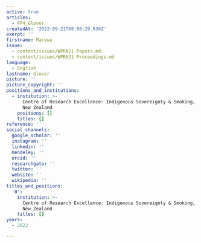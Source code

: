 ```yaml
---
active: true
articles:
  - FP4_Glover
createdAt: '2022-09-21T08:08:29.836Z'
exerpt: ''
firstname: Marewa
issue:
  - content/issues/WPRN21 Papers.md
  - content/issues/WPRN21 Proceedings.md
language:
  - English
lastname: Glover
picture: ''
picture_copyright: ''
positions_and_institutions:
  - institution: >-
      Centre of Research Excellence: Indigenous Sovereignty & Smoking, Auckland,
      New Zealand
    positions: []
    titles: []
reference: ''
social_channels:
  google_scholar: ''
  instagram: ''
  linkedin: ''
  mendeley: ''
  orcid: ''
  researchgate: ''
  twitter: ''
  website: ''
  wikipedia: ''
titles_and_positions:
  '0':
    institution: >-
      Centre of Research Excellence: Indigenous Sovereignty & Smoking, Auckland,
      New Zealand
    titles: []
years:
  - 2022

---
```

